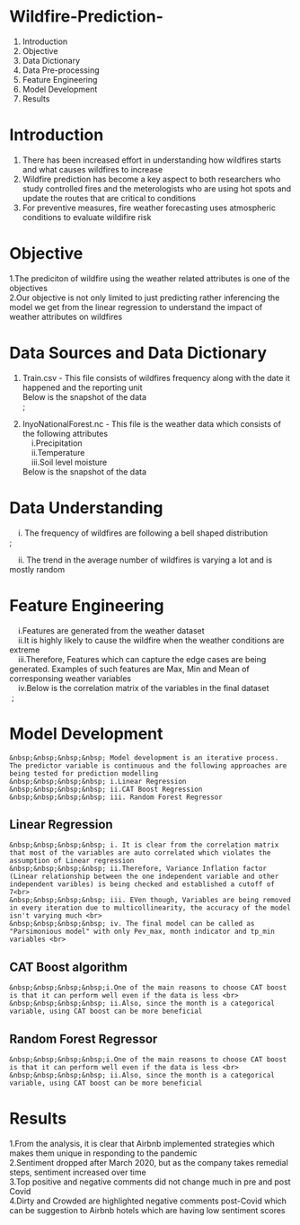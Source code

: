 # Wildfire-Prediction-
  1. Introduction
  2. Objective 
  3. Data Dictionary
  4. Data Pre-processing
  5. Feature Engineering 
  6. Model Development 
  8. Results
# Introduction 
  1. There has been increased effort in understanding how wildfires starts and what causes wildfires to increase <br>
  2. Wildfire prediction has become a key aspect to both researchers who study controlled fires and the meterologists who are using hot spots and update the routes that are critical to conditions <br>
  3. For preventive measures, fire weather forecasting uses atmospheric conditions to evaluate wildifire risk 
# Objective 
  1.The prediciton of wildfire using the weather related attributes is one of the objectives  <br> 
  2.Our objective is not only limited to just predicting rather inferencing the model we get from the linear regression to understand the impact of weather attributes on wildfires <br>
# Data Sources and Data Dictionary 
  1. Train.csv - This file consists of wildfires frequency along with the date it happened and the reporting unit <br>
Below is the snapshot of the data <br>
<image>;

  3. InyoNationalForest.nc - This file is the weather data which consists of the following attributes <br>
 &nbsp;&nbsp;&nbsp;&nbsp;i.Precipitation<br>
 &nbsp;&nbsp;&nbsp;&nbsp;ii.Temperature <br>
 &nbsp;&nbsp;&nbsp;&nbsp;iii.Soil level moisture <br>
Below is the snapshot of the data <br>
# Data Understanding 
  &nbsp;&nbsp;&nbsp;&nbsp;i. The frequency of wildfires are following a bell shaped distribution <br>
  <image>;
    <br>
  
   &nbsp;&nbsp;&nbsp;&nbsp;ii. The trend in the average number of wildfires is varying a lot and is mostly random <br>
    <image>
      <br>
# Feature Engineering 
  &nbsp;&nbsp;&nbsp;&nbsp;i.Features are generated from the weather dataset<br>
  &nbsp;&nbsp;&nbsp;&nbsp;ii.It is highly likely to cause the wildfire when the weather conditions are extreme <br>
  &nbsp;&nbsp;&nbsp;&nbsp;iii.Therefore, Features which can capture the edge cases are being generated. Examples of such features are Max, Min and Mean of corresponsing weather variables <br>
  &nbsp;&nbsp;&nbsp;&nbsp;iv.Below is the correlation matrix of the variables in the final dataset <br>
  <image> ;
    <br>
# Model Development
    &nbsp;&nbsp;&nbsp;&nbsp; Model development is an iterative process. The predictor variable is continuous and the following approaches are being tested for prediction modelling 
    &nbsp;&nbsp;&nbsp;&nbsp; i.Linear Regression
    &nbsp;&nbsp;&nbsp;&nbsp; ii.CAT Boost Regression 
    &nbsp;&nbsp;&nbsp;&nbsp; iii. Random Forest Regressor 
## Linear Regression 
    &nbsp;&nbsp;&nbsp;&nbsp; i. It is clear from the correlation matrix that most of the variables are auto correlated which violates the assumption of Linear regression
    &nbsp;&nbsp;&nbsp;&nbsp; ii.Therefore, Variance Inflation factor (Linear relationship between the one independent variable and other independent varibles) is being checked and established a cutoff of 7<br>
    &nbsp;&nbsp;&nbsp;&nbsp; iii. EVen though, Variables are being removed in every iteration due to multicollinearity, the accuracy of the model isn't varying much <br>
    &nbsp;&nbsp;&nbsp;&nbsp; iv. The final model can be called as "Parsimonious model" with only Pev_max, month indicator and tp_min variables <br>
 ## CAT Boost algorithm
    &nbsp;&nbsp;&nbsp;&nbsp;i.One of the main reasons to choose CAT boost is that it can perform well even if the data is less <br>
    &nbsp;&nbsp;&nbsp;&nbsp; ii.Also, since the month is a categorical variable, using CAT boost can be more beneficial 
 ## Random Forest Regressor 
    &nbsp;&nbsp;&nbsp;&nbsp;i.One of the main reasons to choose CAT boost is that it can perform well even if the data is less <br>
    &nbsp;&nbsp;&nbsp;&nbsp; ii.Also, since the month is a categorical variable, using CAT boost can be more beneficial     
# Results 
  1.From the analysis, it is clear that Airbnb implemented strategies which makes them unique in responding to the pandemic <br>
  2.Sentiment dropped after March 2020, but as the company takes remedial steps, sentiment increased over time <br>
  3.Top positive and negative comments did not change much in pre and post Covid  <br>
  4.Dirty and Crowded are highlighted negative comments post-Covid which can be suggestion to Airbnb hotels which are having low sentiment scores <br>
